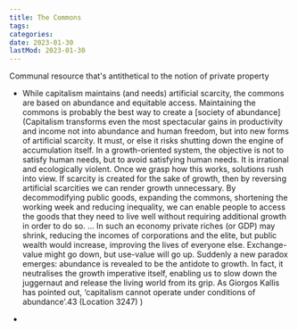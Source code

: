 ```yaml
---
title: The Commons
tags:
categories:
date: 2023-01-30
lastMod: 2023-01-30
---
```

Communal resource that's antithetical to the notion of private property

  + While capitalism maintains (and needs) artificial scarcity, the commons are based on abundance and equitable access. Maintaining the commons is probably the best way to create a [society of abundance](Capitalism transforms even the most spectacular gains in productivity and income not into abundance and human freedom, but into new forms of artificial scarcity. It must, or else it risks shutting down the engine of accumulation itself. In a growth-oriented system, the objective is not to satisfy human needs, but to avoid satisfying human needs. It is irrational and ecologically violent. Once we grasp how this works, solutions rush into view. If scarcity is created for the sake of growth, then by reversing artificial scarcities we can render growth unnecessary. By decommodifying public goods, expanding the commons, shortening the working week and reducing inequality, we can enable people to access the goods that they need to live well without requiring additional growth in order to do so. ... In such an economy private riches (or GDP) may shrink, reducing the incomes of corporations and the elite, but public wealth would increase, improving the lives of everyone else. Exchange-value might go down, but use-value will go up. Suddenly a new paradox emerges: abundance is revealed to be the antidote to growth. In fact, it neutralises the growth imperative itself, enabling us to slow down the juggernaut and release the living world from its grip. As Giorgos Kallis has pointed out, ‘capitalism cannot operate under conditions of abundance’.43 (Location 3247)
)

  + 
